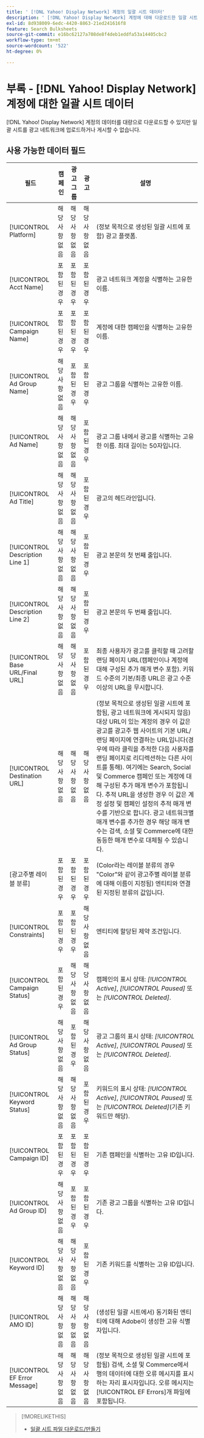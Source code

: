 ```yaml
---
title: ' [!DNL Yahoo! Display Network] 계정의 일괄 시트 데이터'
description: ' [!DNL Yahoo! Display Network] 계정에 대해 다운로드한 일괄 시트의 머리글 필드 및 데이터 필드를 참조합니다.'
exl-id: 8d938009-6edc-4420-8863-21ed241616f8
feature: Search Bulksheets
source-git-commit: e16bc62127a708de8f4deb1eddfa53a14405cbc2
workflow-type: tm+mt
source-wordcount: '522'
ht-degree: 0%

---
```


# 부록 - [!DNL Yahoo! Display Network] 계정에 대한 일괄 시트 데이터

<!-- 
[Re-add "Required" to title, file name, and TOC if you add the ability to create/edit campaigns using YDN bulksheets. Then will also need to add more text below, like for the other SEs.]
-->

[!DNL Yahoo! Display Network] 계정의 데이터를 대량으로 다운로드할 수 있지만 일괄 시트를 광고 네트워크에 업로드하거나 게시할 수 없습니다.

<!-- Hiding because this is probably too long a list to be useful.

## Available header fields

The following example shows data in comma-delimited values. If you're using tab-separated values, then the data looks different.

Platform,Acct Name,Campaign Name,Ad Group Name,Ad Name, Ad Title,Description Line 1,Description Line 2,Base URL/Final URL,Destination URL,[Advertiser-specific Label Classification],Bid Rules,Constraints,Campaign Status,Ad Group Status,Ad Status,Campaign ID,Ad Group ID,Ad ID,AMO ID,EF Error Message

-->

## 사용 가능한 데이터 필드

| 필드 | 캠페인 | 광고 그룹 | 광고 | 설명 |
|----|----|----|----|----|
| [!UICONTROL Platform] | 해당 사항 없음 | 해당 사항 없음 | 해당 사항 없음 | (정보 목적으로 생성된 일괄 시트에 포함) 광고 플랫폼. |
| [!UICONTROL Acct  Name] | 포함된 경우 | 포함된 경우 | 포함된 경우 | 광고 네트워크 계정을 식별하는 고유한 이름. |
| [!UICONTROL Campaign Name] | 포함된 경우 | 포함된 경우 | 포함된 경우 | 계정에 대한 캠페인을 식별하는 고유한 이름. |
| [!UICONTROL Ad Group Name] | 해당 사항 없음 | 포함된 경우 | 포함된 경우 | 광고 그룹을 식별하는 고유한 이름. |
| [!UICONTROL Ad Name] | 해당 사항 없음 | 해당 사항 없음 | 포함된 경우 | 광고 그룹 내에서 광고를 식별하는 고유한 이름. 최대 길이는 50자입니다. |
| [!UICONTROL Ad Title] | 해당 사항 없음 | 해당 사항 없음 | 포함된 경우 | 광고의 헤드라인입니다. |
| [!UICONTROL Description Line 1] | 해당 사항 없음 | 해당 사항 없음 | 포함된 경우 | 광고 본문의 첫 번째 줄입니다. |
| [!UICONTROL Description Line 2] | 해당 사항 없음 | 해당 사항 없음 | 포함된 경우 | 광고 본문의 두 번째 줄입니다. |
| [!UICONTROL Base URL/Final URL] | 해당 사항 없음 | 해당 사항 없음 | 포함된 경우 | 최종 사용자가 광고를 클릭할 때 고려할 랜딩 페이지 URL(캠페인이나 계정에 대해 구성된 추가 매개 변수 포함). 키워드 수준의 기본/최종 URL은 광고 수준 이상의 URL을 무시합니다. |
| [!UICONTROL Destination URL] | 해당 사항 없음 | 해당 사항 없음 | 해당 사항 없음 | (정보 목적으로 생성된 일괄 시트에 포함됨, 광고 네트워크에 게시되지 않음) 대상 URL이 있는 계정의 경우 이 값은 광고를 광고주 웹 사이트의 기본 URL/랜딩 페이지에 연결하는 URL입니다(경우에 따라 클릭을 추적한 다음 사용자를 랜딩 페이지로 리디렉션하는 다른 사이트를 통해). 여기에는 Search, Social 및 Commerce 캠페인 또는 계정에 대해 구성된 추가 매개 변수가 포함됩니다. 추적 URL을 생성한 경우 이 값은 계정 설정 및 캠페인 설정의 추적 매개 변수를 기반으로 합니다. 광고 네트워크별 매개 변수를 추가한 경우 해당 매개 변수는 검색, 소셜 및 Commerce에 대한 동등한 매개 변수로 대체될 수 있습니다. |
| \[광고주별 레이블 분류\] | 포함된 경우 | 포함된 경우 | 포함된 경우 | (Color라는 레이블 분류의 경우 &quot;Color&quot;와 같이 광고주별 레이블 분류에 대해 이름이 지정됨) 엔티티와 연결된 지정된 분류의 값입니다. |
| [!UICONTROL Constraints] | 포함된 경우 | 포함된 경우 | 해당 사항 없음 | 엔티티에 할당된 제약 조건입니다. |
| [!UICONTROL Campaign Status] | 포함된 경우 | 해당 사항 없음 | 해당 사항 없음 | 캠페인의 표시 상태: <i>[!UICONTROL Active]</i>, <i>[!UICONTROL Paused]</i> 또는 <i>[!UICONTROL Deleted]</i>. |
| [!UICONTROL Ad Group Status] | 해당 사항 없음 | 포함된 경우 | 해당 사항 없음 | 광고 그룹의 표시 상태: <i>[!UICONTROL Active]</i>, <i>[!UICONTROL Paused]</i> 또는 <i>[!UICONTROL Deleted]</i>. |
| [!UICONTROL Keyword Status] | 해당 사항 없음 | 해당 사항 없음 | 포함된 경우 | 키워드의 표시 상태: <i>[!UICONTROL Active]</i>, <i>[!UICONTROL Paused]</i> 또는 <i>[!UICONTROL Deleted]</i>(기존 키워드만 해당). |
| [!UICONTROL Campaign ID] | 포함된 경우 | 포함된 경우 | 포함된 경우 | 기존 캠페인을 식별하는 고유 ID입니다. |
| [!UICONTROL Ad Group ID] | 해당 사항 없음 | 포함된 경우 | 포함된 경우 | 기존 광고 그룹을 식별하는 고유 ID입니다. |
| [!UICONTROL Keyword ID] | 해당 사항 없음 | 해당 사항 없음 | 포함된 경우 | 기존 키워드를 식별하는 고유 ID입니다. |
| [!UICONTROL AMO ID] | 해당 사항 없음 | 해당 사항 없음 | 해당 사항 없음 | (생성된 일괄 시트에서) 동기화된 엔티티에 대해 Adobe이 생성한 고유 식별자입니다. |
| [!UICONTROL EF Error Message] | 해당 사항 없음 | 해당 사항 없음 | 해당 사항 없음 | (정보 목적으로 생성된 일괄 시트에 포함됨) 검색, 소셜 및 Commerce에서 행의 데이터에 대한 오류 메시지를 표시하는 자리 표시자입니다. 오류 메시지는 [!UICONTROL EF Errors]개 파일에 포함됩니다. |

>[!MORELIKETHIS]
>
>* [일괄 시트 파일 다운로드/만들기](../bulksheet-download.md)
